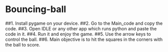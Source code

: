 # Bouncing-ball
##1. Install pygame on your device.
##2. Go to the Main_code and copy the code.
##3. Open IDLE or any other app which runs python and paste the code in it.
##4. Run it and enjoy the game.
##5. Use the arrow keys to control the ball.
##6. Main objective is to hit the squares in the corners with the ball to score.
